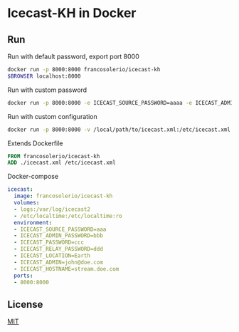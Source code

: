 # Icecast-KH in Docker

## Run

Run with default password, export port 8000

```bash
docker run -p 8000:8000 francosolerio/icecast-kh
$BROWSER localhost:8000
```

Run with custom password

```bash
docker run -p 8000:8000 -e ICECAST_SOURCE_PASSWORD=aaaa -e ICECAST_ADMIN_PASSWORD=bbbb -e ICECAST_PASSWORD=cccc -e ICECAST_RELAY_PASSWORD=dddd francosolerio/icecast-kh
```

Run with custom configuration

```bash
docker run -p 8000:8000 -v /local/path/to/icecast.xml:/etc/icecast.xml francosolerio/icecast-kh
```

Extends Dockerfile

```Dockerfile
FROM francosolerio/icecast-kh
ADD ./icecast.xml /etc/icecast.xml
```

Docker-compose

```yaml
icecast:
  image: francosolerio/icecast-kh
  volumes:
  - logs:/var/log/icecast2
  - /etc/localtime:/etc/localtime:ro
  environment:
  - ICECAST_SOURCE_PASSWORD=aaa
  - ICECAST_ADMIN_PASSWORD=bbb
  - ICECAST_PASSWORD=ccc
  - ICECAST_RELAY_PASSWORD=ddd
  - ICECAST_LOCATION=Earth
  - ICECAST_ADMIN=john@doe.com
  - ICECAST_HOSTNAME=stream.doe.com
  ports:
  - 8000:8000
```

## License

[MIT](https://github.com/francosolerio/docker-icecast-kh/blob/master/LICENSE.md)
